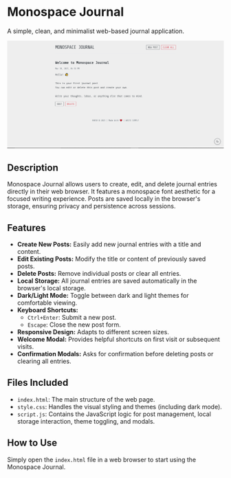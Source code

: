 # Monospace Journal

A simple, clean, and minimalist web-based journal application.

![Screenshort](images/monojournal.png)

## Description

Monospace Journal allows users to create, edit, and delete journal entries directly in their web browser. It features a monospace font aesthetic for a focused writing experience. Posts are saved locally in the browser's storage, ensuring privacy and persistence across sessions.

## Features

* **Create New Posts:** Easily add new journal entries with a title and content.
* **Edit Existing Posts:** Modify the title or content of previously saved posts.
* **Delete Posts:** Remove individual posts or clear all entries.
* **Local Storage:** All journal entries are saved automatically in the browser's local storage.
* **Dark/Light Mode:** Toggle between dark and light themes for comfortable viewing.
* **Keyboard Shortcuts:**
    * `Ctrl+Enter`: Submit a new post.
    * `Escape`: Close the new post form.
* **Responsive Design:** Adapts to different screen sizes.
* **Welcome Modal:** Provides helpful shortcuts on first visit or subsequent visits.
* **Confirmation Modals:** Asks for confirmation before deleting posts or clearing all entries.

## Files Included

* `index.html`: The main structure of the web page.
* `style.css`: Handles the visual styling and themes (including dark mode).
* `script.js`: Contains the JavaScript logic for post management, local storage interaction, theme toggling, and modals.

## How to Use

Simply open the `index.html` file in a web browser to start using the Monospace Journal.
